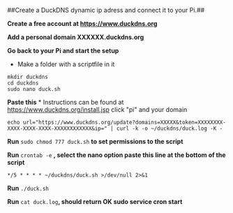 ##Create a DuckDNS dynamic ip adress and connect it to your Pi.##

**Create a free account at https://www.duckdns.org**

**Add a personal domain XXXXXX.duckdns.org**

**Go back to your Pi and start the setup**
   * Make a folder with a scriptfile in it
~~~
mkdir duckdns
cd duckdns
sudo nano duck.sh
~~~
**Paste this**
    * Instructions can be found at https://www.duckdns.org/install.jsp click "pi" and your domain
~~~
echo url="https://www.duckdns.org/update?domains=XXXXX&token=XXXXXXXX-XXXX-XXXX-XXXX-XXXXXXXXXXXX&ip=" | curl -k -o ~/duckdns/duck.log -K -
~~~

**Run** `sudo chmod 777 duck.sh` **to set permissions to the script**

**Run** `crontab -e` **, select the nano option paste this line at the bottom of the script**
~~~
*/5 * * * * ~/duckdns/duck.sh >/dev/null 2>&1
~~~

**Run** `./duck.sh`

**Run** `cat duck.log`**, should return OK sudo service cron start**

